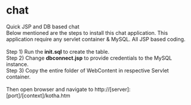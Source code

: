 # chat
Quick JSP and DB based chat
</br>
Below mentioned are the steps to install this chat application. This application require any servlet container & MySQL. All JSP based coding.
</br>
</br>Step 1) Run the <b>init.sql</b> to create the table.
</br>Step 2) Change <b>dbconnect.jsp</b> to provide credentials to the MySQL instance.
</br>Step 3) Copy the entire folder of WebContent in respective Servlet container.
</br>
</br>Then open browser and navigate to http://[server]:[port]/[context]/kotha.htm
